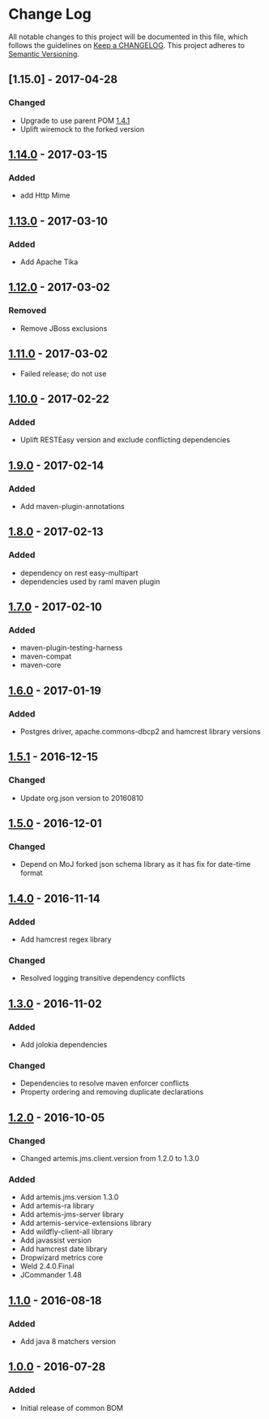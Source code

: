 # Change Log
All notable changes to this project will be documented in this file, which follows the guidelines
on [Keep a CHANGELOG](http://keepachangelog.com/). This project adheres to
[Semantic Versioning](http://semver.org/).

## [1.15.0] - 2017-04-28

### Changed
- Upgrade to use parent POM [1.4.1](https://github.com/CJSCommonPlatform/maven-parent-pom/releases/tag/release-1.4.1)
- Uplift wiremock to the forked version

## [1.14.0] - 2017-03-15
### Added
- add Http Mime

## [1.13.0] - 2017-03-10
### Added
- Add Apache Tika

## [1.12.0] - 2017-03-02

### Removed
- Remove JBoss exclusions

## [1.11.0] - 2017-03-02
- Failed release; do not use

## [1.10.0] - 2017-02-22
### Added 
- Uplift RESTEasy version and exclude conflicting dependencies

## [1.9.0] - 2017-02-14
### Added
- Add maven-plugin-annotations

## [1.8.0] - 2017-02-13

### Added 
- dependency on rest easy-multipart
- dependencies used by raml maven plugin

## [1.7.0] - 2017-02-10

### Added
- maven-plugin-testing-harness
- maven-compat
- maven-core

## [1.6.0] - 2017-01-19

### Added
- Postgres driver, apache.commons-dbcp2 and hamcrest library versions

## [1.5.1] - 2016-12-15

### Changed
- Update org.json version to 20160810

## [1.5.0] - 2016-12-01

### Changed
- Depend on MoJ forked json schema library as it has fix for date-time format

## [1.4.0] - 2016-11-14

### Added
- Add hamcrest regex library

### Changed
- Resolved logging transitive dependency conflicts

## [1.3.0] - 2016-11-02

### Added
- Add jolokia dependencies

### Changed
- Dependencies to resolve maven enforcer conflicts
- Property ordering and removing duplicate declarations

## [1.2.0] - 2016-10-05

### Changed

- Changed artemis.jms.client.version from 1.2.0 to 1.3.0

### Added

- Add artemis.jms.version 1.3.0
- Add artemis-ra library
- Add artemis-jms-server library
- Add artemis-service-extensions library
- Add wildfly-client-all library
- Add javassist version
- Add hamcrest date library
- Dropwizard metrics core
- Weld 2.4.0.Final
- JCommander 1.48


## [1.1.0] - 2016-08-18

### Added

- Add java 8 matchers version


## [1.0.0] - 2016-07-28

### Added

- Initial release of common BOM

[Unreleased]: https://github.com/CJSCommonPlatform/maven-common-bom/compare/release-1.14.0...HEAD
[1.14.0]: https://github.com/CJSCommonPlatform/maven-common-bom/compare/release-1.13.0...release-1.14.0
[1.13.0]: https://github.com/CJSCommonPlatform/maven-common-bom/compare/release-1.12.0...release-1.13.0
[1.12.0]: https://github.com/CJSCommonPlatform/maven-common-bom/compare/release-1.11.0...release-1.12.0
[1.11.0]: https://github.com/CJSCommonPlatform/maven-common-bom/compare/release-1.0.0...release-1.11.0
[1.10.0]: https://github.com/CJSCommonPlatform/maven-common-bom/compare/release-1.9.0...release-1.10.0
[1.9.0]: https://github.com/CJSCommonPlatform/maven-common-bom/compare/release-1.8.0...release-1.9.0
[1.8.0]: https://github.com/CJSCommonPlatform/maven-common-bom/compare/release-1.7.0...release-1.8.0
[1.7.0]: https://github.com/CJSCommonPlatform/maven-common-bom/compare/release-1.6.0...release-1.7.0
[1.6.0]: https://github.com/CJSCommonPlatform/maven-common-bom/compare/release-1.5.0...release-1.6.0
[1.5.1]: https://github.com/CJSCommonPlatform/maven-common-bom/compare/release-1.5.0...release-1.5.1
[1.5.0]: https://github.com/CJSCommonPlatform/maven-common-bom/compare/release-1.4.0...release-1.5.0
[1.4.0]: https://github.com/CJSCommonPlatform/maven-common-bom/compare/release-1.3.0...release-1.4.0
[1.3.0]: https://github.com/CJSCommonPlatform/maven-common-bom/compare/release-1.2.0...release-1.3.0
[1.2.0]: https://github.com/CJSCommonPlatform/maven-common-bom/compare/release-1.1.0...release-1.2.0
[1.1.0]: https://github.com/CJSCommonPlatform/maven-common-bom/compare/release-1.0.0...release-1.1.0
[1.0.0]: https://github.com/CJSCommonPlatform/maven-common-bom/commits/release-1.0.0
